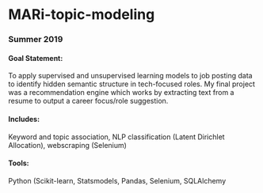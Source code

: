 # MARi-topic-modeling
### Summer 2019

#### Goal Statement: 
To apply supervised and unsupervised learning models to job posting data to identify hidden semantic structure in tech-focused roles. My final project was a recommendation engine which works by extracting text from a resume to output a career focus/role suggestion. 

#### Includes: 
Keyword and topic association, NLP classification (Latent Dirichlet Allocation), webscraping (Selenium)

#### Tools: 
Python (Scikit-learn, Statsmodels, Pandas, Selenium, SQLAlchemy
